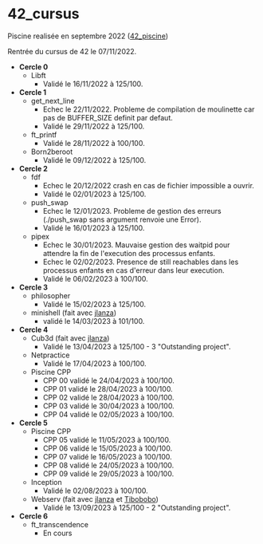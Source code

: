 # 42_cursus

Piscine realisée en septembre 2022 ([42_piscine](https://github.com/mbocquel/piscine_42))

Rentrée du cursus de 42 le 07/11/2022.

- **Cercle 0**
  - Libft 
    - Validé le 16/11/2022 à 125/100.
- **Cercle 1**
  - get_next_line
    - Echec le 22/11/2022. Probleme de compilation de moulinette car pas de BUFFER_SIZE definit par defaut.
    - Validé le 29/11/2022 à 125/100.
  - ft_printf
    - Validé le 28/11/2022 à 100/100.
  - Born2beroot
    - Validé le 09/12/2022 à 125/100.
- **Cercle 2**
  - fdf
    - Echec le 20/12/2022 crash en cas de fichier impossible a ouvrir.
    - Validé le 02/01/2023 à 125/100.
  - push_swap
    - Echec le 12/01/2023. Probleme de gestion des erreurs (./push_swap sans argument renvoie une Error).
    - Validé le 16/01/2023 à 125/100.
  - pipex
    - Echec le 30/01/2023. Mauvaise gestion des waitpid pour attendre la fin de l'execution des processus enfants.
    - Echec le 02/02/2023. Presence de still reachables dans les processus enfants en cas d'erreur dans leur execution. 
    - Validé le 06/02/2023 à 100/100.
- **Cercle 3**
  - philosopher
    - Validé le 15/02/2023 à 125/100.
  - minishell (fait avec [jlanza](https://github.com/Zattilio))
    - validé le 14/03/2023 à 101/100.
- **Cercle 4**
  - Cub3d (fait avec [jlanza](https://github.com/Zattilio))
    - Validé le 13/04/2023 à 125/100 - 3 "Outstanding project".
  - Netpractice
    - Validé le 17/04/2023 à 100/100.
  - Piscine CPP
    - CPP 00 validé le 24/04/2023 à 100/100.
    - CPP 01 validé le 28/04/2023 à 100/100.
    - CPP 02 validé le 28/04/2023 à 100/100.
    - CPP 03 validé le 30/04/2023 à 100/100.
    - CPP 04 validé le 02/05/2023 à 100/100.
- **Cercle 5**
  - Piscine CPP
    - CPP 05 validé le 11/05/2023 à 100/100.
    - CPP 06 validé le 15/05/2023 à 100/100.
    - CPP 07 validé le 16/05/2023 à 100/100.
    - CPP 08 validé le 24/05/2023 à 100/100.
    - CPP 09 validé le 29/05/2023 à 100/100.
  - Inception
    - Validé le 02/08/2023 à 100/100.
  - Webserv (fait avec [jlanza](https://github.com/Zattilio) et [Tibobobo](https://github.com/Tibobobo))
    - Validé le 13/09/2023 à 125/100 - 2 "Outstanding project".
- **Cercle 6**
  - ft_transcendence
  	- En cours
